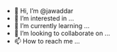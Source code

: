 - 👋 Hi, I’m @jawaddar
- 👀 I’m interested in ...
- 🌱 I’m currently learning ...
- 💞️ I’m looking to collaborate on ...
- 📫 How to reach me ...

<!---
jawaddar/jawaddar is a ✨ special ✨ repository because its `README.md` (this file) appears on your GitHub profile.
You can click the Preview link to take a look at your changes.
--->
